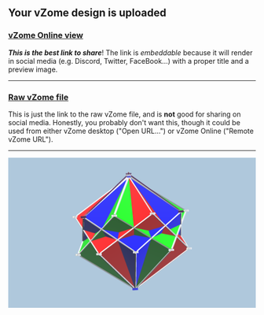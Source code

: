 ## Your vZome design is uploaded

### [vZome Online view][embed]

***This is the best link to share***!  The link is *embeddable* because it will render in social media (e.g. Discord, Twitter, FaceBook...) with a proper title and a preview image.

---

### [Raw vZome file][raw]

This is just the link to the raw vZome file, and is **not** good for
sharing on social media.
Honestly, you probably don't want this, though it could be used from either
vZome desktop ("Open URL...") or vZome Online ("Remote vZome URL").

---

![Image](<TripleCornerRotatedCubeInPolygon-Edited-JK9.png>)


[embed]: <https://vzome.com/app/embed.py?url=https://raw.githubusercontent.com/John-Kostick/vzome-sharing/main/2021/07/06/09-31-08-TripleCornerRotatedCubeInPolygon-Edited-JK9/TripleCornerRotatedCubeInPolygon-Edited-JK9.vZome>
[raw]: <https://raw.githubusercontent.com/John-Kostick/vzome-sharing/main/2021/07/06/09-31-08-TripleCornerRotatedCubeInPolygon-Edited-JK9/TripleCornerRotatedCubeInPolygon-Edited-JK9.vZome>
